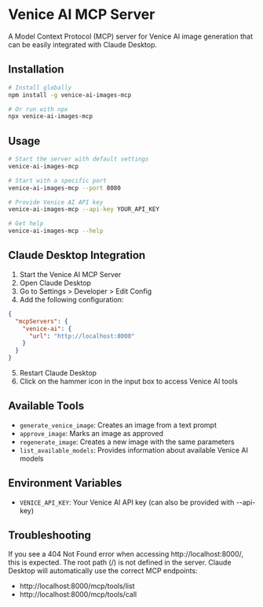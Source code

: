 # Venice AI MCP Server

A Model Context Protocol (MCP) server for Venice AI image generation that can be easily integrated with Claude Desktop.

## Installation

```bash
# Install globally
npm install -g venice-ai-images-mcp

# Or run with npx
npx venice-ai-images-mcp
```

## Usage

```bash
# Start the server with default settings
venice-ai-images-mcp

# Start with a specific port
venice-ai-images-mcp --port 8080

# Provide Venice AI API key
venice-ai-images-mcp --api-key YOUR_API_KEY

# Get help
venice-ai-images-mcp --help
```

## Claude Desktop Integration

1. Start the Venice AI MCP Server
2. Open Claude Desktop
3. Go to Settings > Developer > Edit Config
4. Add the following configuration:

```json
{
  "mcpServers": {
    "venice-ai": {
      "url": "http://localhost:8000"
    }
  }
}
```

5. Restart Claude Desktop
6. Click on the hammer icon in the input box to access Venice AI tools

## Available Tools

- `generate_venice_image`: Creates an image from a text prompt
- `approve_image`: Marks an image as approved
- `regenerate_image`: Creates a new image with the same parameters
- `list_available_models`: Provides information about available Venice AI models

## Environment Variables

- `VENICE_API_KEY`: Your Venice AI API key (can also be provided with --api-key)

## Troubleshooting

If you see a 404 Not Found error when accessing http://localhost:8000/, this is expected. The root path (/) is not defined in the server. Claude Desktop will automatically use the correct MCP endpoints:

- http://localhost:8000/mcp/tools/list
- http://localhost:8000/mcp/tools/call
